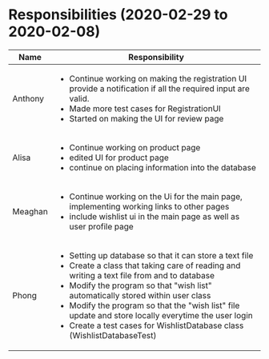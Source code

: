 # Responsibilities (2020-02-29 to 2020-02-08)

| Name | Responsibility |
|----|------------|
| Anthony | <ul><li>Continue working on making the registration UI provide a notification if all the required input are valid.</li><li>Made more test cases for RegistrationUI</li><li>Started on making the UI for review page</li></ul> |
| Alisa | <ul><li>Continue working on product page</li><li>edited UI for product page</li><li> continue on placing information into the database|
| Meaghan | <ul><li>Continue working on the Ui for the main page, implementing working links to other pages</li><li>include wishlist ui in the main page as well as user profile page</li></ul> |
| Phong | <ul><li>Setting up database so that it can store a text file</li><li>Create a class that taking care of reading and writing a text file from and to database</li><li>Modify the program so that "wish list" automatically stored within user class</li><li>Modify the program so that the "wish list" file update and store locally everytime the user login</li><li>Create a test cases for WishlistDatabase class (WishlistDatabaseTest)</li></ul>|
